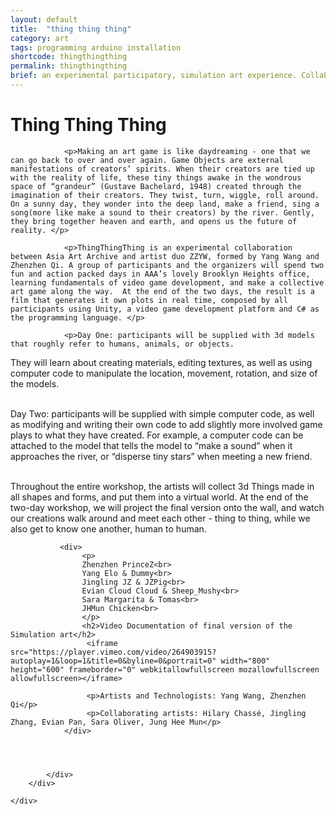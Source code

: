 ```yaml
---
layout: default
title:  "thing thing thing"
category: art
tags: programming arduino installation
shortcode: thingthingthing
permalink: thingthingthing
brief: an experimental participatory, simulation art experience. Collaboration between artist duo zzyw and Asia Art Archive.
---
```

<div class="content-container label-add-border" id="lightcubes">
	<div class="container-fluid">
		<div class="row">
			<div class="col-xs-10 col-xs-offset-1 text-center">
				<h1>Thing Thing Thing</h1>
                
				<p>Making an art game is like daydreaming - one that we can go back to over and over again. Game Objects are external manifestations of creators’ spirits. When their creators are tied up with the reality of life, these tiny things awake in the wondrous space of “grandeur” (Gustave Bachelard, 1948) created through the imagination of their creators. They twist, turn, wiggle, roll around. On a sunny day, they wonder into the deep land, make a friend, sing a song(more like make a sound to their creators) by the river. Gently, they bring together heaven and earth, and opens us the future of reality. </p>
                
                <p>ThingThingThing is an experimental collaboration between Asia Art Archive and artist duo ZZYW, formed by Yang Wang and Zhenzhen Qi. A group of participants and the organizers will spend two fun and action packed days in AAA’s lovely Brooklyn Heights office, learning fundamentals of video game development, and make a collective art game along the way.  At the end of the two days, the result is a film that generates it own plots in real time, composed by all participants using Unity, a video game development platform and C# as the programming language. </p>
                
                <p>Day One: participants will be supplied with 3d models that roughly refer to humans, animals, or objects. 
They will learn about creating materials, editing textures, as well as using computer code to manipulate the location, movement, rotation, and size of the models. <br><br>

Day Two: participants will be supplied with simple computer code, as well as modifying and writing their own code to add slightly more involved game plays to what they have created. For example, a computer code can be attached to the model that tells the model to “make a sound” when it approaches the river, or “disperse tiny stars” when meeting a new friend. <br><br>

Throughout the entire workshop, the artists will collect 3d Things made in all shapes and forms, and put them into a virtual world. At the end of the two-day workshop, we will project the final version onto the wall, and watch our creations walk around and meet each other - thing to thing, while we also get to know one another, human to human. 

</p>

               
               <div>
                    <p>
                    Zhenzhen PrinceZ<br>
                    Yang Elo & Dummy<br>
                    Jingling JZ & JZPig<br>
                    Evian Cloud Cloud & Sheep_Mushy<br>
                    Sara Margarita & Tomas<br>
                    JHMun Chicken<br>
                    </p>
                    <h2>Video Documentation of final version of the Simulation art</h2>
                     <iframe src="https://player.vimeo.com/video/264903915?autoplay=1&loop=1&title=0&byline=0&portrait=0" width="800" height="600" frameborder="0" webkitallowfullscreen mozallowfullscreen allowfullscreen></iframe>
                     
                     <p>Artists and Technologists: Yang Wang, Zhenzhen Qi</p>
                     <p>Collaborating artists: Hilary Chassé, Jingling Zhang, Evian Pan, Sara Oliver, Jung Hee Mun</p>
                </div>

                 
                
				
			</div>
		</div>

	</div>
</div>